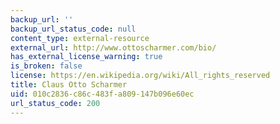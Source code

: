 ```yaml
---
backup_url: ''
backup_url_status_code: null
content_type: external-resource
external_url: http://www.ottoscharmer.com/bio/
has_external_license_warning: true
is_broken: false
license: https://en.wikipedia.org/wiki/All_rights_reserved
title: Claus Otto Scharmer
uid: 010c2836-c86c-483f-a809-147b096e60ec
url_status_code: 200
---
```

